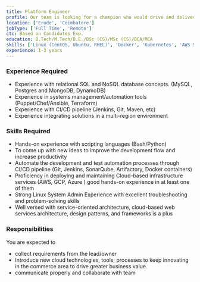 ```yaml
---
title: Platform Engineer
profile: Our team is looking for a champion who would drive and deliver our platform teams from cross functional teams by adopting Infrastructure as Code (IaC) practices and mindset. The duties include Design, architect, and building self-service, self-healing, synthetic monitoring, and alerting platform/tools for various projects in the organization.
location: ['Erode', 'Coimbatore']
jobType: ['Full Time', 'Remote']
ctc: Based on Candidates Exp.
education: B.Tech/M.Tech/B.E./BSc (CS)/MSc (CS)/BCA/MCA
skills: ['Linux (CentOS, Ubuntu, RHEL)', 'Docker', 'Kubernetes', 'AWS Services (EC2, S3, VPC, RDS, ELB)', 'GCP services', 'Boto3', 'Python3/Bash']
experience: 1-3 years
---
```

### Experience Required
  - Experience with relational SQL and NoSQL database concepts. (MySQL, Postgres and MongoDB, DynamoDB)
  - Experience in systems management/automation tools (Puppet/Chef/Ansible, Terraform)
  - Experience with CI/CD pipeline (Jenkins, Git, Maven, etc)
  - Experience integrating solutions in a multi-region environment

### Skills Required
  - Hands-on experience with scripting languages (Bash/Python)
  - To come up with new ideas to improve the development flow and increase productivity
  - Automate the development and test automation processes through CI/CD pipeline (Git, Jenkins, SonarQube, Artifactory, Docker containers)
  - Proficiency in deploying and maintaining Cloud-based infrastructure services (AWS, GCP, Azure ) good hands-on experience in at least one of them
  - Strong Linux System Admin Experience with excellent troubleshooting and problem-solving skills
  - Well versed with service-oriented architecture, cloud-based web services architecture, design patterns, and frameworks is a plus

### Responsibilities
You are expected to 
  - collect requirements from the lead/owner
  - Introduce new cloud technologies, tools; processes to keep innovating in the commerce area to drive greater business value
  - communicate properly and collaborate with team
